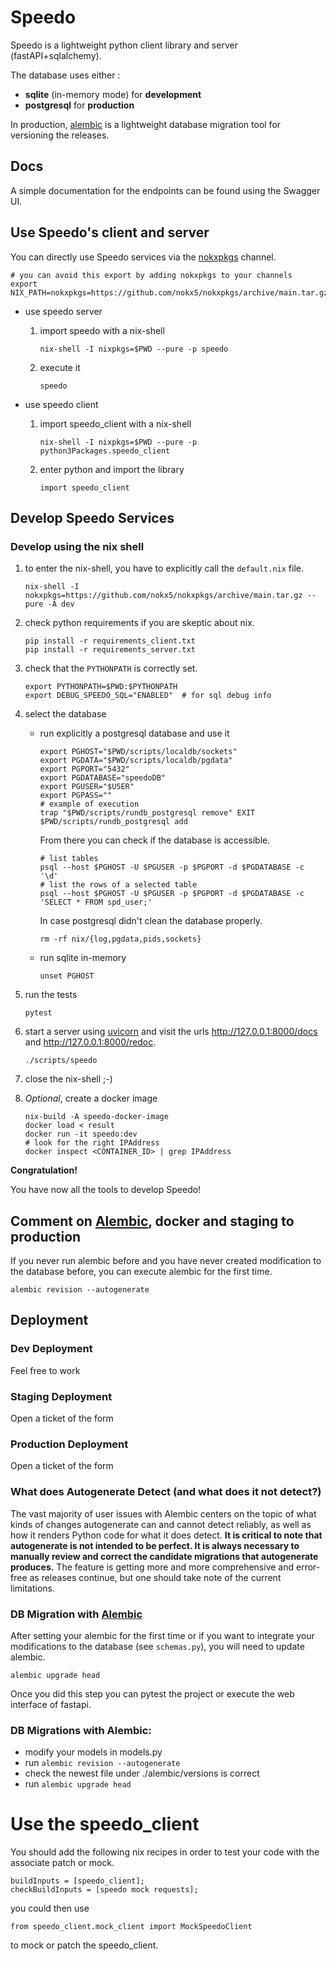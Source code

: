 # Speedo

Speedo is a lightweight python client library and server
(fastAPI+sqlalchemy).

The database uses either :
- **sqlite** (in-memory mode) for **development**
- **postgresql** for **production**

In production, [alembic](https://alembic.sqlalchemy.org/en/latest/) is
a lightweight database migration tool for versioning the releases.

## Docs

A simple documentation for the endpoints can be found using the Swagger UI.

## Use Speedo's client and server
You can directly use Speedo services via the [nokxpkgs](https://github.com/nokx5/nokxpkgs#add-nokxpkgs-to-your-nix-channel) channel.
```
# you can avoid this export by adding nokxpkgs to your channels
export NIX_PATH=nokxpkgs=https://github.com/nokx5/nokxpkgs/archive/main.tar.gz
```

* use speedo server

    1. import speedo with a nix-shell
        ```
        nix-shell -I nixpkgs=$PWD --pure -p speedo
        ```

    2. execute it
        ```
        speedo
        ```

* use speedo client

    1. import speedo_client with a nix-shell
        ```
        nix-shell -I nixpkgs=$PWD --pure -p python3Packages.speedo_client
        ```

    2. enter python and import the library
        ```
        import speedo_client
        ```

## Develop Speedo Services
### Develop using the nix shell
1. to enter the nix-shell, you have to explicitly call the ```default.nix``` file.
    ```
    nix-shell -I nokxpkgs=https://github.com/nokx5/nokxpkgs/archive/main.tar.gz --pure -A dev
    ```

2. check python requirements if you are skeptic about nix.

    ```
    pip install -r requirements_client.txt
    pip install -r requirements_server.txt
    ```

3. check that the ```PYTHONPATH``` is correctly set.
    ```
    export PYTHONPATH=$PWD:$PYTHONPATH
    export DEBUG_SPEEDO_SQL="ENABLED"  # for sql debug info
    ```

4. select the database

    * run explicitly a postgresql database and use it
        ```
        export PGHOST="$PWD/scripts/localdb/sockets"
        export PGDATA="$PWD/scripts/localdb/pgdata"
        export PGPORT="5432"
        export PGDATABASE="speedoDB"
        export PGUSER="$USER"
        export PGPASS=""
        # example of execution
        trap "$PWD/scripts/rundb_postgresql remove" EXIT
        $PWD/scripts/rundb_postgresql add
        ```
        From there you can check if the database is accessible.
        ```
        # list tables
        psql --host $PGHOST -U $PGUSER -p $PGPORT -d $PGDATABASE -c '\d'
        # list the rows of a selected table
        psql --host $PGHOST -U $PGUSER -p $PGPORT -d $PGDATABASE -c 'SELECT * FROM spd_user;'
        ```
        In case postgresql didn't clean the database properly.
        ```
        rm -rf nix/{log,pgdata,pids,sockets}
        ```

    * run sqlite in-memory
        ```
        unset PGHOST
        ```

5. run the tests
    ```
    pytest
    ```

6. start a server using [uvicorn](https://www.uvicorn.org/) and visit the urls http://127.0.0.1:8000/docs and http://127.0.0.1:8000/redoc.
    ```
    ./scripts/speedo
    ```

7. close the nix-shell ;-)

8. *Optional*, create a docker image
    ```
    nix-build -A speedo-docker-image
    docker load < result
    docker run -it speedo:dev
    # look for the right IPAddress
    docker inspect <CONTAINER_ID> | grep IPAddress
    ```

**Congratulation!**

You have now all the tools to develop Speedo!

## Comment on [Alembic](https://alembic.sqlalchemy.org/en/latest), docker and staging to production
If you never run alembic before and you have never created modification to the database before, you can execute alembic for the first time.
```
alembic revision --autogenerate
```

## Deployment

### Dev Deployment
Feel free to work

### Staging Deployment
Open a ticket of the form

### Production Deployment
Open a ticket of the form


### What does Autogenerate Detect (and what does it not detect?)

The vast majority of user issues with Alembic centers on the topic of
what kinds of changes autogenerate can and cannot detect reliably, as
well as how it renders Python code for what it does detect. **It is
critical to note that autogenerate is not intended to be perfect. It
is always necessary to manually review and correct the candidate
migrations that autogenerate produces.** The feature is getting more and
more comprehensive and error-free as releases continue, but one should
take note of the current limitations.


### DB Migration with [Alembic](https://alembic.sqlalchemy.org/en/latest)
After setting your alembic for the first time or if you want to
integrate your modifications to the database (see ```schemas.py```),
you will need to update alembic.
```
alembic upgrade head
```
Once you did this step you can pytest the project or execute the web
interface of fastapi.

### DB Migrations with Alembic:

-   modify your models in models.py
-   run `alembic revision --autogenerate`
-   check the newest file under ./alembic/versions is correct
-   run `alembic upgrade head`

# Use the speedo_client
You should add the following nix recipes in order to test your code with the associate patch or mock.
```
buildInputs = [speedo_client];
checkBuildInputs = [speedo mock requests];
```
you could then use 
```
from speedo_client.mock_client import MockSpeedoClient
```
to mock or patch the speedo_client.
